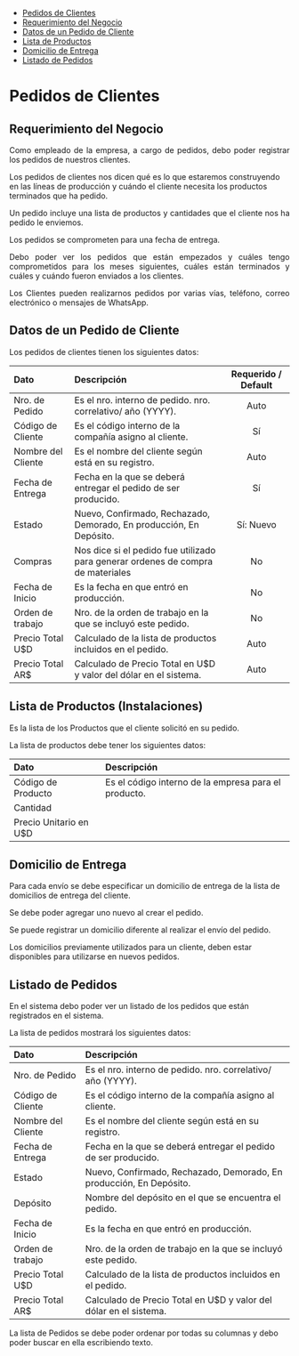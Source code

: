 <a name='pedidos-de-clientes'></a>

 - [Pedidos de Clientes](#pedidos-de-clientes)
 - [Requerimiento del Negocio](#requerimiento-del-negocio)
 - [Datos de un Pedido de Cliente](#datos-de-un-pedido-de-cliente)
 - [Lista de Productos](#lista-de-productos)
 - [Domicilio de Entrega](#domicilio-de-entrega)
 - [Listado de Pedidos](#listado-de-pedidos)

<a name='pedidos-de-clientes'></a>

# Pedidos de Clientes

<a name='requerimiento-del-negocio'></a>

## Requerimiento del Negocio

<p style='text-align: justify;'>
 Como empleado de la empresa, a cargo de pedidos, debo poder registrar los pedidos de nuestros clientes.

 Los pedidos de clientes nos dicen qué es lo que estaremos construyendo en las líneas de producción y cuándo el cliente necesita los productos terminados que ha pedido.

 </p>
<p style='text-align: justify;'>
 Un pedido incluye una lista de productos y cantidades que el cliente nos ha pedido le enviemos.

 Los pedidos se comprometen para una fecha de entrega.  
</p>
<p style='text-align: justify;'>
 Debo poder ver los pedidos que están empezados y cuáles tengo comprometidos para los meses siguientes, cuáles están terminados y cuáles y cuándo fueron enviados a los clientes.
</p>
<p style='text-align: justify;'>
 Los Clientes pueden realizarnos pedidos por varias vías, teléfono, correo electrónico o mensajes de WhatsApp.
</p> 

<a name='datos-de-un-pedido-de-cliente'></a>

## Datos de un Pedido de Cliente

Los pedidos de clientes tienen los siguientes datos:

| Dato                | Descripción                                                            | Requerido / Default |
| :--------           | :---------------------------                                           | :----:              |
| Nro. de Pedido      | Es el nro. interno de pedido. nro. correlativo/ año (YYYY).            | Auto                | 
| Código de Cliente   | Es el código interno de la compañía asigno al cliente.                 |    Sí               |
| Nombre del Cliente  | Es el nombre del cliente según está en su registro.                    | Auto                |
| Fecha de Entrega    | Fecha en la que se deberá entregar el pedido de ser producido.         | Sí                  |
| Estado              | Nuevo, Confirmado, Rechazado, Demorado, En producción, En Depósito.    | Sí: Nuevo           |
| Compras             | Nos dice si el pedido fue utilizado para generar ordenes de compra de materiales| No | 
| Fecha de Inicio     | Es la fecha en que entró en producción.                                | No                  |
| Orden de trabajo    | Nro. de la orden de trabajo en la que se incluyó este pedido.          | No                  |
| Precio Total U$D    | Calculado de la lista de productos incluidos en el pedido.             | Auto                |
| Precio Total AR$    | Calculado de Precio Total en U$D y valor del dólar en el sistema.      | Auto                | 


<a name='lista-de-productos'></a>

## Lista de Productos (Instalaciones)

Es la lista de los Productos que el cliente solicitó en su pedido. 

La lista de productos debe tener los siguientes datos:

| Dato                   |  Descripción                                         |
| :-----                 | :-------                                             |
| Código de Producto     | Es el código interno de la empresa para el producto. |
| Cantidad               | 
| Precio Unitario en U$D |


<a name='domicilio-de-entrega'></a>

## Domicilio de Entrega

Para cada envío se debe especificar un domicilio de entrega de la lista de domicilios de entrega del cliente.

Se debe poder agregar uno nuevo al crear el pedido.

Se puede registrar un domicilio diferente al realizar el envío del pedido.

Los domicilios previamente utilizados para un cliente, deben estar disponibles para utilizarse en nuevos pedidos.

<a name='listado-de-pedidos'></a>

## Listado de Pedidos

En el sistema debo poder ver un listado de los pedidos que están registrados en el sistema.

La lista de pedidos mostrará los siguientes datos:

| Dato                | Descripción                                                            | 
| :--------           | :---------------------------                                           |
| Nro. de Pedido      | Es el nro. interno de pedido. nro. correlativo/ año (YYYY).            | 
| Código de Cliente   | Es el código interno de la compañía asigno al cliente.                 | 
| Nombre del Cliente  | Es el nombre del cliente según está en su registro.                    | 
| Fecha de Entrega    | Fecha en la que se deberá entregar el pedido de ser producido.         | 
| Estado              | Nuevo, Confirmado, Rechazado, Demorado, En producción, En Depósito.    | 
| Depósito            | Nombre del depósito en el que se encuentra el pedido.                  | 
| Fecha de Inicio     | Es la fecha en que entró en producción.                                | 
| Orden de trabajo    | Nro. de la orden de trabajo en la que se incluyó este pedido.          | 
| Precio Total U$D    | Calculado de la lista de productos incluidos en el pedido.             | 
| Precio Total AR$    | Calculado de Precio Total en U$D y valor del dólar en el sistema.      | 

La lista de Pedidos se debe poder ordenar por todas su columnas y debo poder buscar en ella escribiendo texto.








